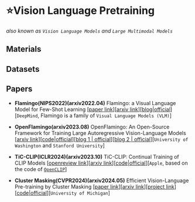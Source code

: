 # ⭐Vision Language Pretraining
*also known as `Vision Language Models` and `Large Multimodal Models`*

## Materials

## Datasets

## Papers

* **Flamingo(NIPS2022)(arxiv2022.04)** Flamingo: a Visual Language Model for Few-Shot Learning [[paper link](https://proceedings.neurips.cc/paper_files/paper/2022/hash/960a172bc7fbf0177ccccbb411a7d800-Abstract-Conference.html)][[arxiv link](https://arxiv.org/abs/2204.14198)][[blog|official](https://deepmind.google/discover/blog/tackling-multiple-tasks-with-a-single-visual-language-model/)][`DeepMind`, Flamingo is a family of `Visual Language Models (VLM)`]

* **OpenFlamingo(arxiv2023.08)** OpenFlamingo: An Open-Source Framework for Training Large Autoregressive Vision-Language Models [[arxiv link](https://arxiv.org/abs/2308.01390)][[code|official](https://github.com/mlfoundations/open_flamingo)][[blog 1 | official](https://laion.ai/blog/open-flamingo/)][[blog 2 | official](https://laion.ai/blog/open-flamingo-v2/)][`University of Washington` and `Stanford University`]

* **TiC-CLIP(ICLR2024)(arxiv2023.10)** TiC-CLIP: Continual Training of CLIP Models [[openreview link](https://openreview.net/forum?id=TLADT8Wrhn)][[arxiv link](https://arxiv.org/abs/2310.16226)][[code|official](https://github.com/apple/ml-tic-clip)][`Apple`, based on the code of [`OpenCLIP`](https://github.com/mlfoundations/open_clip)]

* **Cluster Masking(CVPR2024)(arxiv2024.05)** Efficient Vision-Language Pre-training by Cluster Masking [[paper link]()][[arxiv link](https://arxiv.org/abs/2405.08815)][[project link](https://zxp46.github.io/cluster-masking/)][[code|official](https://github.com/Zi-hao-Wei/Efficient-Vision-Language-Pre-training-by-Cluster-Masking)][`University of Michigan`]
